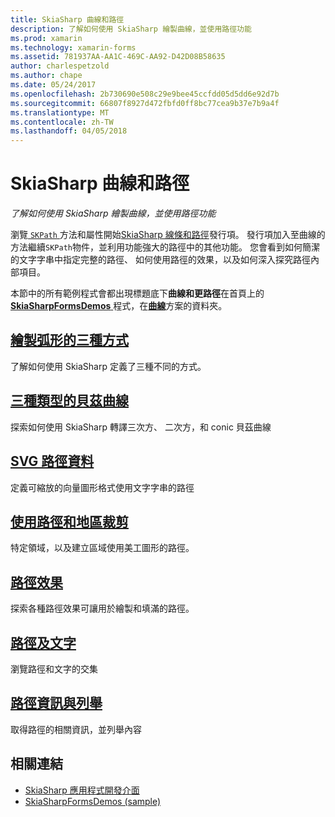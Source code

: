 ```yaml
---
title: SkiaSharp 曲線和路徑
description: 了解如何使用 SkiaSharp 繪製曲線，並使用路徑功能
ms.prod: xamarin
ms.technology: xamarin-forms
ms.assetid: 781937AA-AA1C-469C-AA92-D42D08B58635
author: charlespetzold
ms.author: chape
ms.date: 05/24/2017
ms.openlocfilehash: 2b730690e508c29e9bee45ccfdd05d5dd6e92d7b
ms.sourcegitcommit: 66807f8927d472fbfd0ff8bc77cea9b37e7b9a4f
ms.translationtype: MT
ms.contentlocale: zh-TW
ms.lasthandoff: 04/05/2018
---
```

# <a name="skiasharp-curves-and-paths"></a>SkiaSharp 曲線和路徑

_了解如何使用 SkiaSharp 繪製曲線，並使用路徑功能_

瀏覽[ `SKPath` ](https://developer.xamarin.com/api/type/SkiaSharp.SKPath/)方法和屬性開始[SkiaSharp 線條和路徑](~/xamarin-forms/user-interface/graphics/skiasharp/paths/index.md)發行項。 發行項加入至曲線的方法繼續`SKPath`物件，並利用功能強大的路徑中的其他功能。 您會看到如何簡潔的文字字串中指定完整的路徑、 如何使用路徑的效果，以及如何深入探究路徑內部項目。

本節中的所有範例程式會都出現標題底下**曲線和更路徑**在首頁上的[ **SkiaSharpFormsDemos** ](https://developer.xamarin.com/samples/xamarin-forms/SkiaSharpForms/Demos/)程式，在[**曲線**](https://github.com/xamarin/xamarin-forms-samples/tree/master/SkiaSharpForms/Demos/Demos/SkiaSharpFormsDemos/Curves)方案的資料夾。

## <a name="three-ways-to-draw-an-arcarcsmd"></a>[繪製弧形的三種方式](arcs.md)

了解如何使用 SkiaSharp 定義了三種不同的方式。

## <a name="three-types-of-bzier-curvesbeziersmd"></a>[三種類型的貝茲曲線](beziers.md)

探索如何使用 SkiaSharp 轉譯三次方、 二次方，和 conic 貝茲曲線

## <a name="svg-path-datapath-datamd"></a>[SVG 路徑資料](path-data.md)

定義可縮放的向量圖形格式使用文字字串的路徑

## <a name="clipping-with-paths-and-regionsclippingmd"></a>[使用路徑和地區裁剪](clipping.md)

特定領域，以及建立區域使用美工圖形的路徑。

## <a name="path-effectseffectsmd"></a>[路徑效果](effects.md)

探索各種路徑效果可讓用於繪製和填滿的路徑。

## <a name="paths-and-texttext-pathsmd"></a>[路徑及文字](text-paths.md)

瀏覽路徑和文字的交集

## <a name="path-information-and-enumerationinformationmd"></a>[路徑資訊與列舉](information.md)

取得路徑的相關資訊，並列舉內容


## <a name="related-links"></a>相關連結

- [SkiaSharp 應用程式開發介面](https://developer.xamarin.com/api/root/SkiaSharp/)
- [SkiaSharpFormsDemos (sample)](https://developer.xamarin.com/samples/xamarin-forms/SkiaSharpForms/Demos/)

